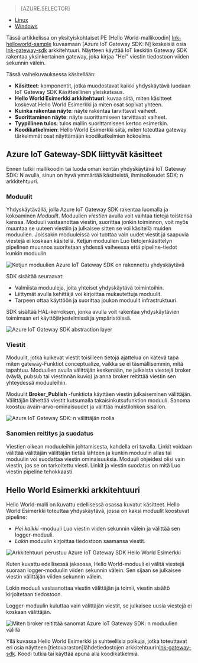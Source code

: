 > [AZURE.SELECTOR]
- [Linux](../articles/iot-hub/iot-hub-linux-gateway-sdk-get-started.md)
- [Windows](../articles/iot-hub/iot-hub-windows-gateway-sdk-get-started.md)

Tässä artikkelissa on yksityiskohtaiset PE [Hello World-mallikoodin] [ lnk-helloworld-sample] kuvaamaan [Azure IoT Gateway SDK: N] keskeisiä osia[ lnk-gateway-sdk] arkkitehtuuri. Näytteen käyttää IoT keskitin Gateway SDK rakentaa yksinkertainen gateway, joka kirjaa "Hei" viestin tiedostoon viiden sekunnin välein.

Tässä vaihekuvauksessa käsitellään:

- **Käsitteet**: komponentit, jotka muodostavat kaikki yhdyskäytävä luodaan IoT Gateway SDK Käsitteellinen yleiskatsaus.  
- **Hello World Esimerkki arkkitehtuuri**: kuvaa siitä, miten käsitteet koskevat Hello World Esimerkki ja miten osat sopivat yhteen.
- **Kuinka rakentaa näyte**: näyte rakentaa tarvittavat vaiheet.
- **Suorittaminen näyte**: näyte suorittamiseen tarvittavat vaiheet. 
- **Tyypillinen tulos**: tulos mallin suorittamiseen kertoo esimerkin.
- **Koodikatkelmien**: Hello World Esimerkki siitä, miten toteuttaa gateway tärkeimmät osat näyttämään koodikatkelmien kokoelma.

## <a name="azure-iot-gateway-sdk-concepts"></a>Azure IoT Gateway-SDK liittyvät käsitteet

Ennen tutkii mallikoodin tai luoda oman kentän yhdyskäytävä IoT Gateway SDK: N avulla, sinun on hyvä ymmärtää käsitteistä, ihmisoikeudet SDK: n arkkitehtuuri.

### <a name="modules"></a>Moduulit

Yhdyskäytävällä, jolla Azure IoT Gateway SDK rakentaa luomalla ja kokoaminen *Moduulit*. Moduulien *viestien* avulla voit vaihtaa tietoja toistensa kanssa. Moduuli vastaanottaa viestin, suorittaa jonkin toiminnon, voit myös muuntaa se uuteen viestiin ja julkaisee sitten se voi käsitellä muiden moduulien. Joissakin moduuleissa voi tuottaa vain uudet viestit ja saapuvia viestejä ei koskaan käsitellä. Ketjun moduulien Luo tietojenkäsittelyn pipelinen muunnos suoritetaan yhdessä vaiheessa että pipeline-tiedot kunkin moduulin.

![Ketjun moduulien Azure IoT Gateway SDK on rakennettu yhdyskäytävä][1]
 
SDK sisältää seuraavat:

- Valmiista moduuleja, joita yhteiset yhdyskäytävä toimintoihin.
- Liittymät avulla kehittäjä voi kirjoittaa mukautettuja moduulit.
- Tarpeen ottaa käyttöön ja suorittaa joukon moduulit infrastruktuuri.

SDK sisältää HAL-kerroksen, jonka avulla voit rakentaa yhdyskäytävien toimimaan eri käyttöjärjestelmissä ja ympäristöissä.

![Azure IoT Gateway SDK abstraction layer][2]

### <a name="messages"></a>Viestit

Moduulit, jotka kulkevat viestit toisilleen tietoja ajattelua on kätevä tapa miten gateway-Funktiot conceptualize, vaikka se ei täsmällisemmin, mitä tapahtuu. Moduulien avulla välittäjän keskenään, ne julkaista viestejä broker (väylä, pubsub tai viestinnän kuvio) ja anna broker reitittää viestin sen yhteydessä moduuleihin.

Moduulit **Broker_Publish** -funktiota käyttäen viestin julkaiseminen välittäjän. Välittäjän lähettää viestit kutsumalla takaisinkutsufunktion moduuli. Sanoma koostuu avain-arvo-ominaisuudet ja välittää muistilohkon sisällön.

![Azure IoT Gateway SDK: n välittäjän roolia][3]

### <a name="message-routing-and-filtering"></a>Sanomien reititys ja suodatus

Viestien oikean moduuleihin johtamisesta, kahdella eri tavalla. Linkit voidaan välittää välittäjän välittäjän tietää lähteen ja kunkin moduulin allas tai moduulin voi suodattaa viestin ominaisuuksia. Moduuli ohjeidesi olisi vain viestin, jos se on tarkoitettu viesti. Linkit ja viestin suodatus on mitä Luo viestin pipeline tehokkaasti.

## <a name="hello-world-sample-architecture"></a>Hello World Esimerkki arkkitehtuuri

Hello World-malli on kuvattu edellisessä osassa kuvatut käsitteet. Hello World Esimerkki toteuttaa yhdyskäytävä, jossa on kaksi moduulit koostuvat pipeline:

-   *Hei kaikki* -moduuli Luo viestin viiden sekunnin välein ja välittää sen logger-moduuli.
-   *Lokin* moduulin kirjoittaa tiedostoon saamansa viestit.

![Arkkitehtuuri perustuu Azure IoT Gateway SDK Hello World Esimerkki][4]

Kuten kuvattu edellisessä jaksossa, Hello World-moduuli ei välitä viestejä suoraan logger-moduulin viiden sekunnin välein. Sen sijaan se julkaisee viestin välittäjän viiden sekunnin välein.

Lokin moduuli vastaanottaa viestin välittäjän ja toimii, viestin sisältö kirjoitetaan tiedostoon.

Logger-moduulin kuluttaa vain välittäjän viestit, se julkaisee uusia viestejä ei koskaan välittäjän.

![Miten broker reitittää sanomat Azure IoT Gateway SDK: n moduulien välillä][5]

Yllä kuvassa Hello World Esimerkki ja suhteellisia polkuja, jotka toteuttavat eri osia näytteen [tietovaraston]lähdetiedostojen arkkitehtuurin[lnk-gateway-sdk]. Koodi tutkia tai käyttää apuna alla koodikatkelmia.

<!-- Images -->
[1]: media/iot-hub-gateway-sdk-getstarted-selector/modules.png
[2]: media/iot-hub-gateway-sdk-getstarted-selector/modules_2.png
[3]: media/iot-hub-gateway-sdk-getstarted-selector/messages_1.png
[4]: media/iot-hub-gateway-sdk-getstarted-selector/high_level_architecture.png
[5]: media/iot-hub-gateway-sdk-getstarted-selector/detailed_architecture.png

<!-- Links -->
[lnk-helloworld-sample]: https://github.com/Azure/azure-iot-gateway-sdk/tree/master/samples/hello_world
[lnk-gateway-sdk]: https://github.com/Azure/azure-iot-gateway-sdk